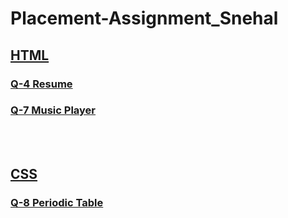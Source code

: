 # Placement-Assignment_Snehal

## [HTML](https://github.com/snehalgadge/Placement-Assignment_Snehal/tree/main/HTML)
### [Q-4 Resume](https://github.com/snehalgadge/Placement-Assignment_Snehal/blob/main/HTML/Q_04_Resume.html)
### [Q-7 Music Player](https://github.com/snehalgadge/Placement-Assignment_Snehal/blob/main/HTML/Q_07_MusicPlayer.html)
<br><br>
## [CSS](https://github.com/snehalgadge/Placement-Assignment_Snehal/tree/main/02_CSS)
### [Q-8 Periodic Table](https://github.com/snehalgadge/Placement-Assignment_Snehal/tree/main/02_CSS/Q_08_PeriodicTable)



